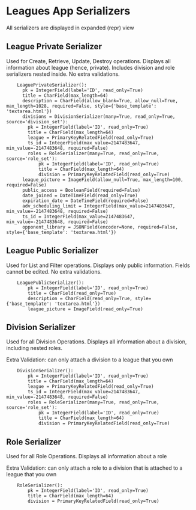 # Leagues App Serializers

All serializers are displayed in expanded (repr) view

## League Private Serializer

Used for Create, Retrieve, Update, Destroy operations. Displays all information about league (hence, private). Includes division and role serializers nested inside.
No extra validations.

        LeaguePrivateSerializer():
          pk = IntegerField(label='ID', read_only=True)
          title = CharField(max_length=64)
          description = CharField(allow_blank=True, allow_null=True, max_length=1028, required=False, style={'base_template': 'textarea.html'})
          divisions = DivisionSerializer(many=True, read_only=True, source='division_set'):
            pk = IntegerField(label='ID', read_only=True)
            title = CharField(max_length=64)
            league = PrimaryKeyRelatedField(read_only=True)
            ts_id = IntegerField(max_value=2147483647, min_value=-2147483648, required=False)
            roles = RoleSerializer(many=True, read_only=True, source='role_set'):
                pk = IntegerField(label='ID', read_only=True)
                title = CharField(max_length=64)
                division = PrimaryKeyRelatedField(read_only=True)
          league_picture = ImageField(allow_null=True, max_length=100, required=False)
          public_access = BooleanField(required=False)
          date_joined = DateTimeField(read_only=True)
          expiration_date = DateTimeField(required=False)
          adv_scheduling_limit = IntegerField(max_value=2147483647, min_value=-2147483648, required=False)
          ts_id = IntegerField(max_value=2147483647, min_value=-2147483648, required=False)
          opponent_library = JSONField(encoder=None, required=False, style={'base_template': 'textarea.html'})

## League Public Serializer

Used for List and Filter operations. Displays only public information. Fields cannot be edited.
No extra validations.

        LeaguePublicSerializer():
            pk = IntegerField(label='ID', read_only=True)
            title = CharField(read_only=True)
            description = CharField(read_only=True, style={'base_template': 'textarea.html'})
            league_picture = ImageField(read_only=True)

## Division Serializer

Used for all Division Operations. Displays all information about a division, including nested roles.

Extra Validation: can only attach a division to a league that you own

        DivisionSerializer():
            pk = IntegerField(label='ID', read_only=True)
            title = CharField(max_length=64)
            league = PrimaryKeyRelatedField(read_only=True)
            ts_id = IntegerField(max_value=2147483647, min_value=-2147483648, required=False)
            roles = RoleSerializer(many=True, read_only=True, source='role_set'):
                pk = IntegerField(label='ID', read_only=True)
                title = CharField(max_length=64)
                division = PrimaryKeyRelatedField(read_only=True)

## Role Serializer

Used for all Role Operations. Displays all information about a role

Extra Validation: can only attach a role to a division that is attached to a league that you own

        RoleSerializer():
            pk = IntegerField(label='ID', read_only=True)
            title = CharField(max_length=64)
            division = PrimaryKeyRelatedField(read_only=True)
